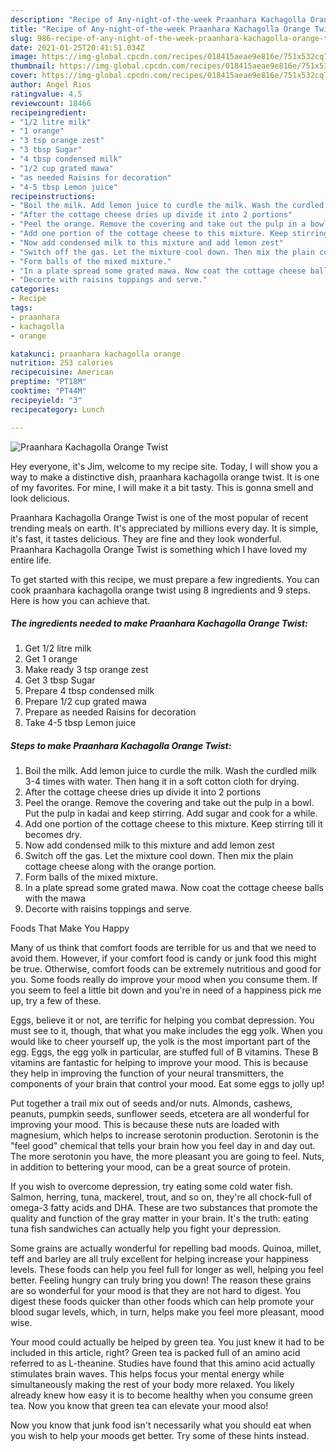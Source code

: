 ```yaml
---
description: "Recipe of Any-night-of-the-week Praanhara Kachagolla Orange Twist"
title: "Recipe of Any-night-of-the-week Praanhara Kachagolla Orange Twist"
slug: 986-recipe-of-any-night-of-the-week-praanhara-kachagolla-orange-twist
date: 2021-01-25T20:41:51.034Z
image: https://img-global.cpcdn.com/recipes/018415aeae9e816e/751x532cq70/praanhara-kachagolla-orange-twist-recipe-main-photo.jpg
thumbnail: https://img-global.cpcdn.com/recipes/018415aeae9e816e/751x532cq70/praanhara-kachagolla-orange-twist-recipe-main-photo.jpg
cover: https://img-global.cpcdn.com/recipes/018415aeae9e816e/751x532cq70/praanhara-kachagolla-orange-twist-recipe-main-photo.jpg
author: Angel Rios
ratingvalue: 4.5
reviewcount: 18466
recipeingredient:
- "1/2 litre milk"
- "1 orange"
- "3 tsp orange zest"
- "3 tbsp Sugar"
- "4 tbsp condensed milk"
- "1/2 cup grated mawa"
- "as needed Raisins for decoration"
- "4-5 tbsp Lemon juice"
recipeinstructions:
- "Boil the milk. Add lemon juice to curdle the milk. Wash the curdled milk 3-4 times with water. Then hang it in a soft cotton cloth for drying."
- "After the cottage cheese dries up divide it into 2 portions"
- "Peel the orange. Remove the covering and take out the pulp in a bowl. Put the pulp in kadai and keep stirring. Add sugar and cook for a while."
- "Add one portion of the cottage cheese to this mixture. Keep stirring till it becomes dry."
- "Now add condensed milk to this mixture and add lemon zest"
- "Switch off the gas. Let the mixture cool down. Then mix the plain cottage cheese along with the orange portion."
- "Form balls of the mixed mixture."
- "In a plate spread some grated mawa. Now coat the cottage cheese balls with the mawa"
- "Decorte with raisins toppings and serve."
categories:
- Recipe
tags:
- praanhara
- kachagolla
- orange

katakunci: praanhara kachagolla orange 
nutrition: 253 calories
recipecuisine: American
preptime: "PT18M"
cooktime: "PT44M"
recipeyield: "3"
recipecategory: Lunch

---
```



![Praanhara Kachagolla Orange Twist](https://img-global.cpcdn.com/recipes/018415aeae9e816e/751x532cq70/praanhara-kachagolla-orange-twist-recipe-main-photo.jpg)

Hey everyone, it's Jim, welcome to my recipe site. Today, I will show you a way to make a distinctive dish, praanhara kachagolla orange twist. It is one of my favorites. For mine, I will make it a bit tasty. This is gonna smell and look delicious.



Praanhara Kachagolla Orange Twist is one of the most popular of recent trending meals on earth. It's appreciated by millions every day. It is simple, it's fast, it tastes delicious. They are fine and they look wonderful. Praanhara Kachagolla Orange Twist is something which I have loved my entire life.


To get started with this recipe, we must prepare a few ingredients. You can cook praanhara kachagolla orange twist using 8 ingredients and 9 steps. Here is how you can achieve that.

<!--inarticleads1-->

##### The ingredients needed to make Praanhara Kachagolla Orange Twist:

1. Get 1/2 litre milk
1. Get 1 orange
1. Make ready 3 tsp orange zest
1. Get 3 tbsp Sugar
1. Prepare 4 tbsp condensed milk
1. Prepare 1/2 cup grated mawa
1. Prepare as needed Raisins for decoration
1. Take 4-5 tbsp Lemon juice




<!--inarticleads2-->

##### Steps to make Praanhara Kachagolla Orange Twist:

1. Boil the milk. Add lemon juice to curdle the milk. Wash the curdled milk 3-4 times with water. Then hang it in a soft cotton cloth for drying.
1. After the cottage cheese dries up divide it into 2 portions
1. Peel the orange. Remove the covering and take out the pulp in a bowl. Put the pulp in kadai and keep stirring. Add sugar and cook for a while.
1. Add one portion of the cottage cheese to this mixture. Keep stirring till it becomes dry.
1. Now add condensed milk to this mixture and add lemon zest
1. Switch off the gas. Let the mixture cool down. Then mix the plain cottage cheese along with the orange portion.
1. Form balls of the mixed mixture.
1. In a plate spread some grated mawa. Now coat the cottage cheese balls with the mawa
1. Decorte with raisins toppings and serve.




Foods That Make You Happy


Many of us think that comfort foods are terrible for us and that we need to avoid them. However, if your comfort food is candy or junk food this might be true. Otherwise, comfort foods can be extremely nutritious and good for you. Some foods really do improve your mood when you consume them. If you seem to feel a little bit down and you're in need of a happiness pick me up, try a few of these.

Eggs, believe it or not, are terrific for helping you combat depression. You must see to it, though, that what you make includes the egg yolk. When you would like to cheer yourself up, the yolk is the most important part of the egg. Eggs, the egg yolk in particular, are stuffed full of B vitamins. These B vitamins are fantastic for helping to improve your mood. This is because they help in improving the function of your neural transmitters, the components of your brain that control your mood. Eat some eggs to jolly up!

Put together a trail mix out of seeds and/or nuts. Almonds, cashews, peanuts, pumpkin seeds, sunflower seeds, etcetera are all wonderful for improving your mood. This is because these nuts are loaded with magnesium, which helps to increase serotonin production. Serotonin is the "feel good" chemical that tells your brain how you feel day in and day out. The more serotonin you have, the more pleasant you are going to feel. Nuts, in addition to bettering your mood, can be a great source of protein.

If you wish to overcome depression, try eating some cold water fish. Salmon, herring, tuna, mackerel, trout, and so on, they're all chock-full of omega-3 fatty acids and DHA. These are two substances that promote the quality and function of the gray matter in your brain. It's the truth: eating tuna fish sandwiches can actually help you fight your depression. 

Some grains are actually wonderful for repelling bad moods. Quinoa, millet, teff and barley are all truly excellent for helping increase your happiness levels. These foods can help you feel full for longer as well, helping you feel better. Feeling hungry can truly bring you down! The reason these grains are so wonderful for your mood is that they are not hard to digest. You digest these foods quicker than other foods which can help promote your blood sugar levels, which, in turn, helps make you feel more pleasant, mood wise.

Your mood could actually be helped by green tea. You just knew it had to be included in this article, right? Green tea is packed full of an amino acid referred to as L-theanine. Studies have found that this amino acid actually stimulates brain waves. This helps focus your mental energy while simultaneously making the rest of your body more relaxed. You likely already knew how easy it is to become healthy when you consume green tea. Now you know that green tea can elevate your mood also!

Now you know that junk food isn't necessarily what you should eat when you wish to help your moods get better. Try  some  of  these  hints  instead.

